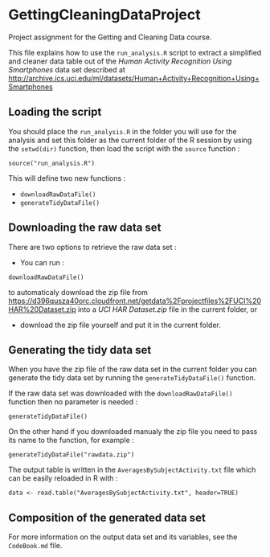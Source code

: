 GettingCleaningDataProject
==========================

Project assignment for the Getting and Cleaning Data course.

This file explains how to use the `run_analysis.R` script to extract a simplified
and cleaner data table out of the _Human Activity Recognition Using Smartphones_
data set described at http://archive.ics.uci.edu/ml/datasets/Human+Activity+Recognition+Using+Smartphones

## Loading the script

You should place the `run_analysis.R` in the folder you will use for the analysis
and set this folder as the current folder of the R session by using the
`setwd(dir)` function, then load the script with the `source` function :

```
source("run_analysis.R")
```

This will define two new functions :

* `downloadRawDataFile()`
* `generateTidyDataFile()`

## Downloading the raw data set

There are two options to retrieve the raw data set :

* You can run :

```
downloadRawDataFile()
```

to automaticaly download the zip file from
https://d396qusza40orc.cloudfront.net/getdata%2Fprojectfiles%2FUCI%20HAR%20Dataset.zip
into a _UCI HAR Dataset.zip_ file in the current folder, or

* download the zip file yourself and put it in the current folder.

## Generating the tidy data set

When you have the zip file of the raw data set in the current folder you can
generate the tidy data set by running the `generateTidyDataFile()` function.

If the raw data set was downloaded with the `downloadRawDataFile()` function then
no parameter is needed :

```
generateTidyDataFile()
```

On the other hand if you downloaded manualy the zip file you need to pass its
name to the function, for example :

```
generateTidyDataFile("rawdata.zip")
```

The output table is written in the `AveragesBySubjectActivity.txt` file which
can be easily reloaded in R with :

```
data <- read.table("AveragesBySubjectActivity.txt", header=TRUE)
```

## Composition of the generated data set

For more information on the output data set and its variables,
see the `CodeBook.md` file.
